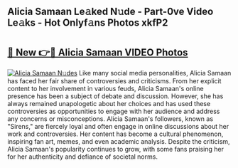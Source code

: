 ## Alicia Samaan Le𝚊ked N𝚞de - Part-0ve Video Le𝚊ks - Hot Onlyf𝚊ns Photos xkfP2

# <h2><a href="http://ac22195.deff.icu/?id=Alicia+Samaan">🔗 New 👉🔴 Alicia Samaan VIDEO Photos</a></h2>

[![Alicia Samaan N𝚞des](https://i.imgur.com/rIISA9y.gif)](http://ac22195.deff.icu/?id=Alicia+Samaan)
Like many social media personalities, Alicia Samaan has faced her fair share of controversies and criticisms. From her explicit content to her involvement in various feuds, Alicia Samaan's online presence has been a subject of debate and discussion. However, she has always remained unapologetic about her choices and has used these controversies as opportunities to engage with her audience and address any concerns or misconceptions. Alicia Samaan's followers, known as "Sirens," are fiercely loyal and often engage in online discussions about her work and controversies. Her content has become a cultural phenomenon, inspiring fan art, memes, and even academic analysis. Despite the criticism, Alicia Samaan's popularity continues to grow, with some fans praising her for her authenticity and defiance of societal norms.
